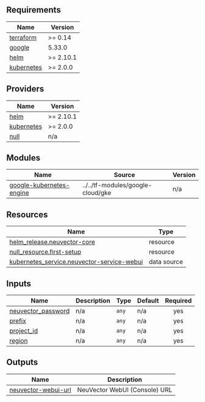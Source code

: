 ## Requirements

| Name | Version |
|------|---------|
| <a name="requirement_terraform"></a> [terraform](#requirement\_terraform) | >= 0.14 |
| <a name="requirement_google"></a> [google](#requirement\_google) | 5.33.0 |
| <a name="requirement_helm"></a> [helm](#requirement\_helm) | >= 2.10.1 |
| <a name="requirement_kubernetes"></a> [kubernetes](#requirement\_kubernetes) | >= 2.0.0 |

## Providers

| Name | Version |
|------|---------|
| <a name="provider_helm"></a> [helm](#provider\_helm) | >= 2.10.1 |
| <a name="provider_kubernetes"></a> [kubernetes](#provider\_kubernetes) | >= 2.0.0 |
| <a name="provider_null"></a> [null](#provider\_null) | n/a |

## Modules

| Name | Source | Version |
|------|--------|---------|
| <a name="module_google-kubernetes-engine"></a> [google-kubernetes-engine](#module\_google-kubernetes-engine) | ../../tf-modules/google-cloud/gke | n/a |

## Resources

| Name | Type |
|------|------|
| [helm_release.neuvector-core](https://registry.terraform.io/providers/hashicorp/helm/latest/docs/resources/release) | resource |
| [null_resource.first-setup](https://registry.terraform.io/providers/hashicorp/null/latest/docs/resources/resource) | resource |
| [kubernetes_service.neuvector-service-webui](https://registry.terraform.io/providers/hashicorp/kubernetes/latest/docs/data-sources/service) | data source |

## Inputs

| Name | Description | Type | Default | Required |
|------|-------------|------|---------|:--------:|
| <a name="input_neuvector_password"></a> [neuvector\_password](#input\_neuvector\_password) | n/a | `any` | n/a | yes |
| <a name="input_prefix"></a> [prefix](#input\_prefix) | n/a | `any` | n/a | yes |
| <a name="input_project_id"></a> [project\_id](#input\_project\_id) | n/a | `any` | n/a | yes |
| <a name="input_region"></a> [region](#input\_region) | n/a | `any` | n/a | yes |

## Outputs

| Name | Description |
|------|-------------|
| <a name="output_neuvector-webui-url"></a> [neuvector-webui-url](#output\_neuvector-webui-url) | NeuVector WebUI (Console) URL |

